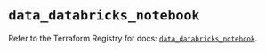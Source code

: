 # `data_databricks_notebook`

Refer to the Terraform Registry for docs: [`data_databricks_notebook`](https://registry.terraform.io/providers/databricks/databricks/1.70.0/docs/data-sources/notebook).
